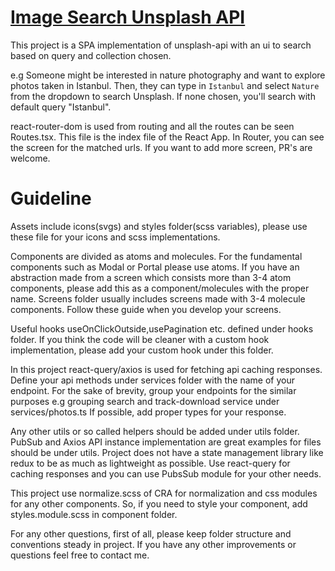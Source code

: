 # [Image Search Unsplash API](https://github.com/facebook/create-react-app)

This project is a SPA implementation of unsplash-api with an ui to search based on query and collection chosen.

e.g Someone might be interested in nature photography and want to explore photos taken in Istanbul.
Then, they can type in `Istanbul` and select `Nature` from the dropdown to search Unsplash.
If none chosen, you'll search with default query "Istanbul".

react-router-dom is used from routing and all the routes can be seen Routes.tsx. This file is the index file of the React App.
In Router, you can see the screen for the matched urls. If you want to add more screen, PR's are welcome.

# Guideline

Assets include icons(svgs) and styles folder(scss variables), please use these file for your icons and scss implementations.

Components are divided as atoms and molecules. For the fundamental components such as Modal or Portal please use atoms.
If you have an abstraction made from a screen which consists more than 3-4 atom components, please add this as a component/molecules with the proper name.
Screens folder usually includes screens made with 3-4 molecule components. Follow these guide when you develop your screens.

Useful hooks useOnClickOutside,usePagination etc. defined under hooks folder.
If you think the code will be cleaner with a custom hook implementation, please add your custom hook under this folder.

In this project react-query/axios is used for fetching api caching responses. Define your api methods under services folder with the name of your endpoint.
For the sake of brevity, group your endpoints for the similar purposes e.g grouping search and track-download service under services/photos.ts If possible, add proper types for your response.

Any other utils or so called helpers should be added under utils folder. PubSub and Axios API instance implementation are great examples for files should be under utils. Project does not have a state management library like redux to be as much as lightweight as possible. Use react-query for caching responses and you can use PubsSub module for your other needs.

This project use normalize.scss of CRA for normalization and css modules for any other components. So, if you need to style your component, add styles.module.scss in component folder.

For any other questions, first of all, please keep folder structure and conventions steady in project. If you have any other improvements or questions feel free to contact me.
